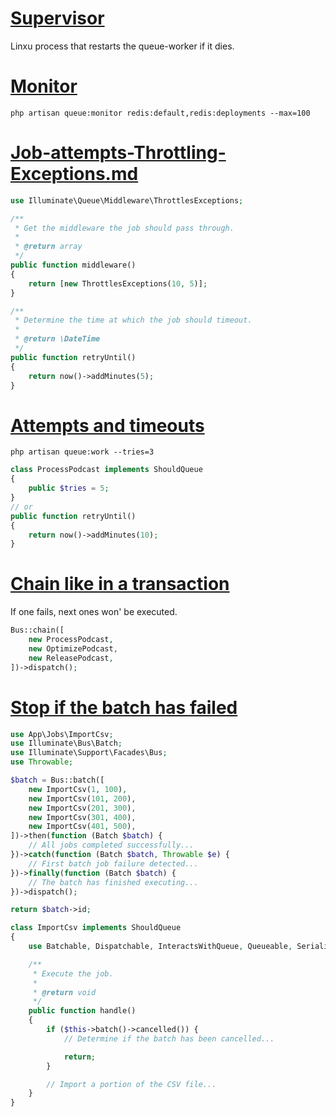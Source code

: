 # [Supervisor](https://laravel.com/docs/8.x/queues#installing-supervisor)

Linxu process that restarts the queue-worker if it dies.

# [Monitor](https://laravel.com/docs/8.x/queues#monitoring-your-queues)

```shell
php artisan queue:monitor redis:default,redis:deployments --max=100
```

# [Job-attempts-Throttling-Exceptions.md](https://laravel.com/docs/8.x/queues#throttling-exceptions)

```php
use Illuminate\Queue\Middleware\ThrottlesExceptions;

/**
 * Get the middleware the job should pass through.
 *
 * @return array
 */
public function middleware()
{
    return [new ThrottlesExceptions(10, 5)];
}

/**
 * Determine the time at which the job should timeout.
 *
 * @return \DateTime
 */
public function retryUntil()
{
    return now()->addMinutes(5);
}
```

# [Attempts and timeouts](https://laravel.com/docs/8.x/queues#max-job-attempts-and-timeout)

```shell
php artisan queue:work --tries=3
```

```php
class ProcessPodcast implements ShouldQueue
{
    public $tries = 5;
}
// or
public function retryUntil()
{
    return now()->addMinutes(10);
}
```

# [Chain like in a transaction](https://laravel.com/docs/8.x/queues#throttling-exceptions)

If one fails, next ones won' be executed.

```php
Bus::chain([
    new ProcessPodcast,
    new OptimizePodcast,
    new ReleasePodcast,
])->dispatch();
```

# [Stop if the batch has failed](https://laravel.com/docs/8.x/queues#dispatching-batches)

```php
use App\Jobs\ImportCsv;
use Illuminate\Bus\Batch;
use Illuminate\Support\Facades\Bus;
use Throwable;

$batch = Bus::batch([
    new ImportCsv(1, 100),
    new ImportCsv(101, 200),
    new ImportCsv(201, 300),
    new ImportCsv(301, 400),
    new ImportCsv(401, 500),
])->then(function (Batch $batch) {
    // All jobs completed successfully...
})->catch(function (Batch $batch, Throwable $e) {
    // First batch job failure detected...
})->finally(function (Batch $batch) {
    // The batch has finished executing...
})->dispatch();

return $batch->id;
```

```php
class ImportCsv implements ShouldQueue
{
    use Batchable, Dispatchable, InteractsWithQueue, Queueable, SerializesModels;

    /**
     * Execute the job.
     *
     * @return void
     */
    public function handle()
    {
        if ($this->batch()->cancelled()) {
            // Determine if the batch has been cancelled...

            return;
        }

        // Import a portion of the CSV file...
    }
}
```
